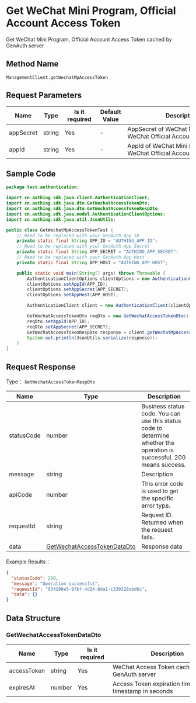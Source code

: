# Get WeChat Mini Program, Official Account Access Token

<!--
Warning ⚠️:
Do not modify this document directly,
https://github\.com/Authing/authing-docs-factory
Use this project to generate
-->

<LastUpdated />

Get WeChat Mini Program, Official Account Access Token cached by GenAuth server

## Method Name

`ManagementClient.getWechatMpAccessToken`

## Request Parameters

| Name      | Type   | <div style="width:80px">Is it required</div> | <div style="width:60px">Default Value</div> | <div style="width:300px">Description</div>                  | <div style="width:200px">Example Value</div> |
| --------- | ------ | -------------------------------------------- | ------------------------------------------- | ----------------------------------------------------------- | -------------------------------------------- |
| appSecret | string | Yes                                          | -                                           | AppSecret of WeChat Mini Program or WeChat Official Account |                                              |
| appId     | string | Yes                                          | -                                           | AppId of WeChat Mini Program or WeChat Official Account     |                                              |

## Sample Code

```java
package test.authentication;

import cn.authing.sdk.java.client.AuthenticationClient;
import cn.authing.sdk.java.dto.GetWechatAccessTokenDto;
import cn.authing.sdk.java.dto.GetWechatAccessTokenRespDto;
import cn.authing.sdk.java.model.AuthenticationClientOptions;
import cn.authing.sdk.java.util.JsonUtils;

public class GetWechatMpAccessTokenTest {
    // Need to be replaced with your GenAuth App ID
    private static final String APP_ID = "AUTHING_APP_ID";
    // Need to be replaced with your GenAuth App Secret
    private static final String APP_SECRET = "AUTHING_APP_SECRET";
    // Need to be replaced with your GenAuth App Host
    private static final String APP_HOST = "AUTHING_APP_HOST";

    public static void main(String[] args) throws Throwable {
        AuthenticationClientOptions clientOptions = new AuthenticationClientOptions();
        clientOptions.setAppId(APP_ID);
        clientOptions.setAppSecret(APP_SECRET);
        clientOptions.setAppHost(APP_HOST);

        AuthenticationClient client = new AuthenticationClient(clientOptions);

        GetWechatAccessTokenDto reqDto = new GetWechatAccessTokenDto();
        reqDto.setAppId(APP_ID);
        reqDto.setAppSecret(APP_SECRET);
        GetWechatAccessTokenRespDto response = client.getWechatMpAccessToken(reqDto);
        System.out.println(JsonUtils.serialize(response));
    }
}

```

## Request Response

Type： `GetWechatAccessTokenRespDto`

| Name       | Type                                                                   | Description                                                                                                             |
| ---------- | ---------------------------------------------------------------------- | ----------------------------------------------------------------------------------------------------------------------- |
| statusCode | number                                                                 | Business status code. You can use this status code to determine whether the operation is successful. 200 means success. |
| message    | string                                                                 | Description                                                                                                             |
| apiCode    | number                                                                 | This error code is used to get the specific error type.                                                                 |
| requestId  | string                                                                 | Request ID. Returned when the request fails.                                                                            |
| data       | <a href="#GetWechatAccessTokenDataDto">GetWechatAccessTokenDataDto</a> | Response data                                                                                                           |

Example Results：

```json
{
  "statusCode": 200,
  "message": "Operation successful",
  "requestId": "934108e5-9fbf-4d24-8da1-c330328abd6c",
  "data": {}
}
```

## Data Structure

### <a id="GetWechatAccessTokenDataDto"></a> GetWechatAccessTokenDataDto

| Name        | Type   | <div style="width:80px">Is it required</div> | <div style="width:300px">Description</div>              | <div style="width:200px">Example Value</div> |
| ----------- | ------ | -------------------------------------------- | ------------------------------------------------------- | -------------------------------------------- |
| accessToken | string | Yes                                          | WeChat Access Token cached by the GenAuth server        |                                              |
| expiresAt   | number | Yes                                          | Access Token expiration time, as a timestamp in seconds |                                              |
